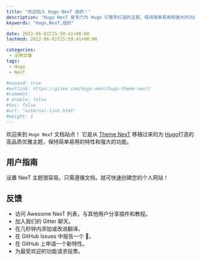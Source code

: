 ```yaml
---
title: "欢迎加入 Hugo NexT 组织！"
description: "Hugo NexT 是专门为 Hugo 引擎所打造的主题，保持简单易用和强大的功能！"
keywords: "Hugo,NexT,组织"

date: 2022-06-01T15:59:41+08:00
lastmod: 2022-06-01T15:59:41+08:00

categories:
 - 示例文章
tags:
 - Hugo
 - NexT

#expand: true
#extlink: https://gitee.com/hugo-next/hugo-theme-next/
#comment:
# enable: false
#toc: false
#url: "external-link.html"
#weight: 1
---
```


欢迎来到 `Hugo NexT` 文档站点！ 它是从 [Theme NexT](https://theme-next.js.org/) 移植过来的为 [Hugo](https://gohugo.io/)打造的高品质优雅主题，保持简单易用的特性和强大的功能。



## 用户指南

设置 NexT 主题很容易。只需遵循文档，就可快速创建您的个人网站！

## 反馈

- 访问 Awesome NexT 列表，与其他用户分享插件和教程。
- 加入我们的 Gitter 聊天。
- 在几秒钟内添加或改进翻译。
- 在 GitHub Issues 中报告一个 :bug:。
- 在 GitHub 上申请一个新特性。
- 为最受欢迎的功能请求投票。

